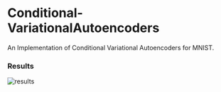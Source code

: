 # Conditional-VariationalAutoencoders
An Implementation of Conditional Variational Autoencoders for MNIST.

### Results

![results](/images/result.gif)
